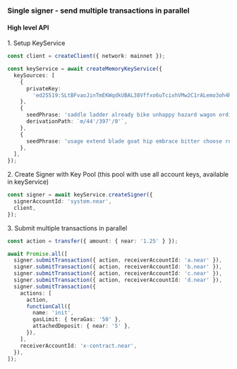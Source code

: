### Single signer - send multiple transactions in parallel

#### High level API

1\. Setup KeyService

```ts
const client = createClient({ network: mainnet });

const keyService = await createMemoryKeyService({
  keySources: [
    {
      privateKey:
        'ed25519:SLtBFvaoJinTmEKWqdkUBAL38Vffxo6uTcixhVMw2C1rALemo3oh4RToxYygKpXui9XCRtBnaPnmFefm9H6cvN8',
    },
    {
      seedPhrase: 'saddle ladder already bike unhappy hazard wagon ordinary jump jungle jazz lab',
      derivationPath: `m/44'/397'/0'`,
    },
    {
      seedPhrase: 'usage extend blade goat hip embrace bitter choose robot simple umbrella absorb',
    },
  ],
});
```

2\. Create Signer with Key Pool
(this pool with use all account keys, available in keyService)

```ts
const signer = await keyService.createSigner({
  signerAccountId: 'system.near',
  client,
});
```

3\. Submit multiple transactions in parallel

```ts
const action = transfer({ amount: { near: '1.25' } });

await Promise.all([
  signer.submitTransaction({ action, receiverAccountId: 'a.near' }),
  signer.submitTransaction({ action, receiverAccountId: 'b.near' }),
  signer.submitTransaction({ action, receiverAccountId: 'c.near' }),
  signer.submitTransaction({ action, receiverAccountId: 'd.near' }),
  signer.submitTransaction({
    actions: [
      action,
      functionCall({
        name: 'init',
        gasLimit: { teraGas: '50' },
        attachedDeposit: { near: '5' },
      }),
    ],
    receiverAccountId: 'x-contract.near',
  }),
]);
```
